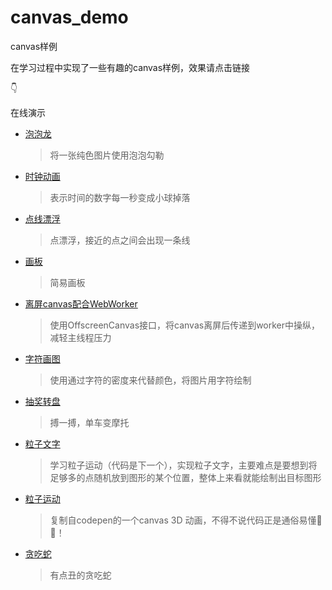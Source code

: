 # canvas_demo
canvas样例

在学习过程中实现了一些有趣的canvas样例，效果请点击链接

👇

在线演示
- [泡泡龙](https://kaogansang.github.io/canvas_demo/泡泡龙)
  >将一张纯色图片使用泡泡勾勒
- [时钟动画](https://kaogansang.github.io/canvas_demo/时钟动画)
  >表示时间的数字每一秒变成小球掉落
- [点线漂浮](https://kaogansang.github.io/canvas_demo/点线漂浮)
  >点漂浮，接近的点之间会出现一条线
- [画板](https://kaogansang.github.io/canvas_demo/画板)
  >简易画板
- [离屏canvas配合WebWorker](https://kaogansang.github.io/canvas_demo/离线canvas+worker)
  >使用OffscreenCanvas接口，将canvas离屏后传递到worker中操纵，减轻主线程压力
- [字符画图](https://kaogansang.github.io/canvas_demo/字符画图)
  >使用通过字符的密度来代替颜色，将图片用字符绘制
- [抽奖转盘](https://kaogansang.github.io/canvas_demo/抽奖转盘)
  >搏一搏，单车变摩托
- [粒子文字](https://kaogansang.github.io/canvas_demo/粒子文字)
  >学习粒子运动（代码是下一个），实现粒子文字，主要难点是要想到将足够多的点随机放到图形的某个位置，整体上来看就能绘制出目标图形
- [粒子运动](https://kaogansang.github.io/canvas_demo/粒子运动)
  >复制自codepen的一个canvas 3D 动画，不得不说代码正是通俗易懂🐂🍺！
- [贪吃蛇](https://kaogansang.github.io/canvas_demo/贪吃蛇)
  >有点丑的贪吃蛇